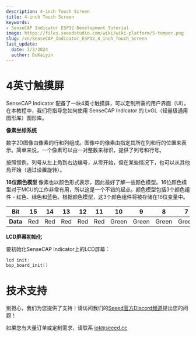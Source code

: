 ```yaml
---
description: 4-inch Touch Screen
title: 4-inch Touch Screen
keywords:
- SenseCAP Indicator ESP32 Development Tutorial
image: https://files.seeedstudio.com/wiki/wiki-platform/S-tempor.png
slug: /cn/SenseCAP_Indicator_ESP32_4_inch_Touch_Screen
last_update:
  date: 3/3/2024
  author: DuKaiyin
---
```

# **4英寸触摸屏**

SenseCAP Indicator 配备了一块4英寸触摸屏，可以定制所需的用户界面（UI）。
在本教程中，我们将指导您如何使用 SenseCAP Indicator 的 LvGL（轻量级通用图形库）图形库。


**像素坐标系统**

数字2D图像由像素的行和列组成。图像中的像素由指定其所在列和行的位置来表示。简单来说，一个像素可以由一对整数来标识，提供了列号和行号。

按照惯例，列号从左上角到右边编号，从零开始，但在某些情况下，也可以从其他角开始（通过设置旋转）。

**16位颜色模型**
像素也以颜色形式表示，因此最好了解一些颜色模型。16位颜色模型对于MCU的工作非常有用，所以这是一个不错的起点。颜色模型包括3个颜色组件 - 红色、绿色和蓝色。根据颜色模型，这3个颜色组件将被存储在16位变量中。



| Bit  | 15   | 14   | 13   | 12   | 11   | 10   | 9   | 8   | 7   | 6   | 5   | 4   | 3   | 2   | 1   | 0   |
| ---  | :-----: | :-----: | :-----: | :-----: | :-----: | :-----: | :-----: | :-----: | :-----: | :-----: | :-----: | :-----: | :-----: | :-----: | :-----: | :-----: |
| **Data** | Red   | Red   | Red   | Red   | Red   | Green   | Green   | Green   | Green   | Green   | Green   | Blue   | Blue   | Blue   | Blue   | Blue   |




**LCD屏幕初始化**

要初始化SenseCAP Indicator上的LCD屏幕：

```c
lcd init:
bsp_board_init()
```

# **技术支持**

   别担心，我们为您提供了支持！请访问我们的[Seeed官方Discord频道](https://discord.com/invite/QqMgVwHT3X)提出您的问题！

如果您有大量订单或定制需求，请联系 iot@seeed.cc
